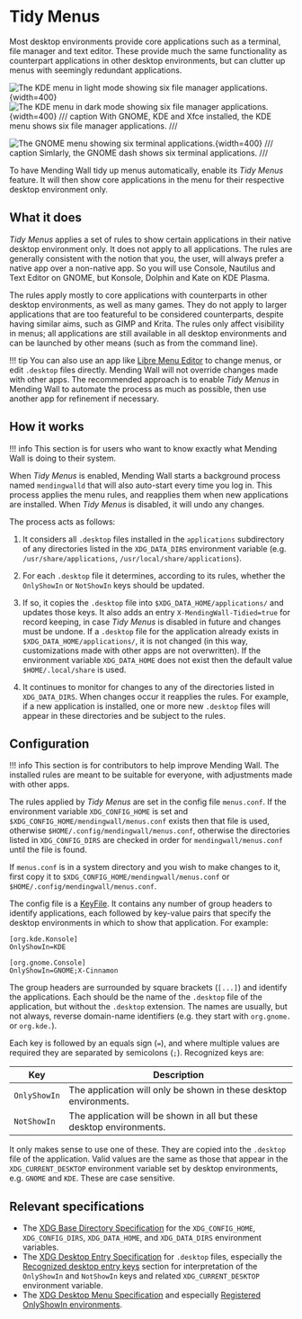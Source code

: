 # Tidy Menus

Most desktop environments provide core applications such as a terminal, file manager and text editor. These provide much the same functionality as counterpart applications in other desktop environments, but can clutter up menus with seemingly redundant applications.

![The KDE menu in light mode showing six file manager applications.](assets/kde_many_file_manager_apps_light.png#only-light){width=400}![The KDE menu in dark mode showing six file manager applications.](assets/kde_many_file_manager_apps_dark.png#only-dark){width=400}
/// caption
With GNOME, KDE and Xfce installed, the KDE menu shows six file manager applications.
///

![The GNOME menu showing six terminal applications.](assets/gnome_many_terminal_apps.png){width=400}
/// caption
Simlarly, the GNOME dash shows six terminal applications.
///

To have Mending Wall tidy up menus automatically, enable its *Tidy Menus* feature. It will then show core applications in the menu for their respective desktop environment only.

## What it does

*Tidy Menus* applies a set of rules to show certain applications in their native desktop environment only. It does not apply to all applications. The rules are generally consistent with the notion that you, the user, will always prefer a native app over a non-native app. So you will use Console, Nautilus and Text Editor on GNOME, but Konsole, Dolphin and Kate on KDE Plasma.

The rules apply mostly to core applications with counterparts in other desktop environments, as well as many games. They do not apply to larger applications that are too featureful to be considered counterparts, despite having similar aims, such as GIMP and Krita. The rules only affect visibility in menus; all applications are still available in all desktop environments and can be launched by other means (such as from the command line).

!!! tip
    You can also use an app like [Libre Menu Editor](https://flathub.org/apps/page.codeberg.libre_menu_editor.LibreMenuEditor) to change menus, or edit `.desktop` files directly. Mending Wall will not override changes made with other apps. The recommended approach is to enable *Tidy Menus* in Mending Wall to automate the process as much as possible, then use another app for refinement if necessary.


## How it works

!!! info
    This section is for users who want to know exactly what Mending Wall is doing to their system.

When *Tidy Menus* is enabled, Mending Wall starts a background process named `mendingwalld` that will also auto-start every time you log in. This process applies the menu rules, and reapplies them when new applications are installed. When *Tidy Menus* is disabled, it will undo any changes.

The process acts as follows:

1. It considers all `.desktop` files installed in the `applications` subdirectory of any directories listed in the `XDG_DATA_DIRS` environment variable (e.g. `/usr/share/applications`, `/usr/local/share/applications`).

2. For each `.desktop` file it determines, according to its rules, whether the `OnlyShowIn` or `NotShowIn` keys should be updated.

3. If so, it copies the `.desktop` file into `$XDG_DATA_HOME/applications/` and updates those keys. It also adds an entry `X-MendingWall-Tidied=true` for record keeping, in case *Tidy Menus* is disabled in future and changes must be undone. If a `.desktop` file for the application already exists in `$XDG_DATA_HOME/applications/`, it is not changed (in this way, customizations made with other apps are not overwritten). If the environment variable `XDG_DATA_HOME` does not exist then the default value `$HOME/.local/share` is used.

4. It continues to monitor for changes to any of the directories listed in `XDG_DATA_DIRS`. When changes occur it reapplies the rules. For example, if a new application is installed, one or more new `.desktop` files will appear in these directories and be subject to the rules.

## Configuration

!!! info
    This section is for contributors to help improve Mending Wall. The installed rules are meant to be suitable for everyone, with adjustments made with other apps.

The rules applied by *Tidy Menus* are set in the config file `menus.conf`. If the environment variable `XDG_CONFIG_HOME` is set and `$XDG_CONFIG_HOME/mendingwall/menus.conf` exists then that file is used, otherwise `$HOME/.config/mendingwall/menus.conf`, otherwise the directories listed in `XDG_CONFIG_DIRS` are checked in order for `mendingwall/menus.conf` until the file is found.

If `menus.conf` is in a system directory and you wish to make changes to it, first copy it to `$XDG_CONFIG_HOME/mendingwall/menus.conf` or `$HOME/.config/mendingwall/menus.conf`.

The config file is a [KeyFile](https://docs.gtk.org/glib/struct.KeyFile.html). It contains any number of group headers to identify applications, each followed by key-value pairs that specify the desktop environments in which to show that application. For example:
```
[org.kde.Konsole]
OnlyShowIn=KDE

[org.gnome.Console]
OnlyShowIn=GNOME;X-Cinnamon
```

The group headers are surrounded by square brackets (`[...]`) and identify the applications. Each should be the name of the `.desktop` file of the application, but without the `.desktop` extension. The names are usually, but not always, reverse domain-name identifiers (e.g. they start with `org.gnome.` or `org.kde.`).

Each key is followed by an equals sign (`=`), and where multiple values are required they are separated by semicolons (`;`). Recognized keys are:

| Key | Description |
| --- | ----- |
| `OnlyShowIn` | The application will only be shown in these desktop environments. |
| `NotShowIn` | The application will be shown in all but these desktop environments. |

It only makes sense to use one of these. They are copied into the `.desktop` file of the application. Valid values are the same as those that appear in the `XDG_CURRENT_DESKTOP` environment variable set by desktop environments, e.g. `GNOME` and `KDE`. These are case sensitive.


## Relevant specifications

* The [XDG Base Directory Specification](https://specifications.freedesktop.org/basedir-spec/latest/) for the `XDG_CONFIG_HOME`, `XDG_CONFIG_DIRS`, `XDG_DATA_HOME`, and `XDG_DATA_DIRS` environment variables.
* The [XDG Desktop Entry Specification](https://specifications.freedesktop.org/desktop-entry-spec/latest/) for `.desktop` files, especially the [Recognized desktop entry keys](https://specifications.freedesktop.org/desktop-entry-spec/latest/recognized-keys.html) section for interpretation of the `OnlyShowIn` and `NotShowIn` keys and related `XDG_CURRENT_DESKTOP` environment variable.
* The [XDG Desktop Menu Specification](https://specifications.freedesktop.org/menu-spec/latest/) and especially [Registered OnlyShowIn environments](https://specifications.freedesktop.org/menu-spec/latest/onlyshowin-registry.html).
